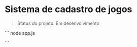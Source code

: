 <h1> Sistema de cadastro de jogos </h1>

> Status do projeto: Em desenvolvimento
>
> 

´´´
node app.js

´´´
